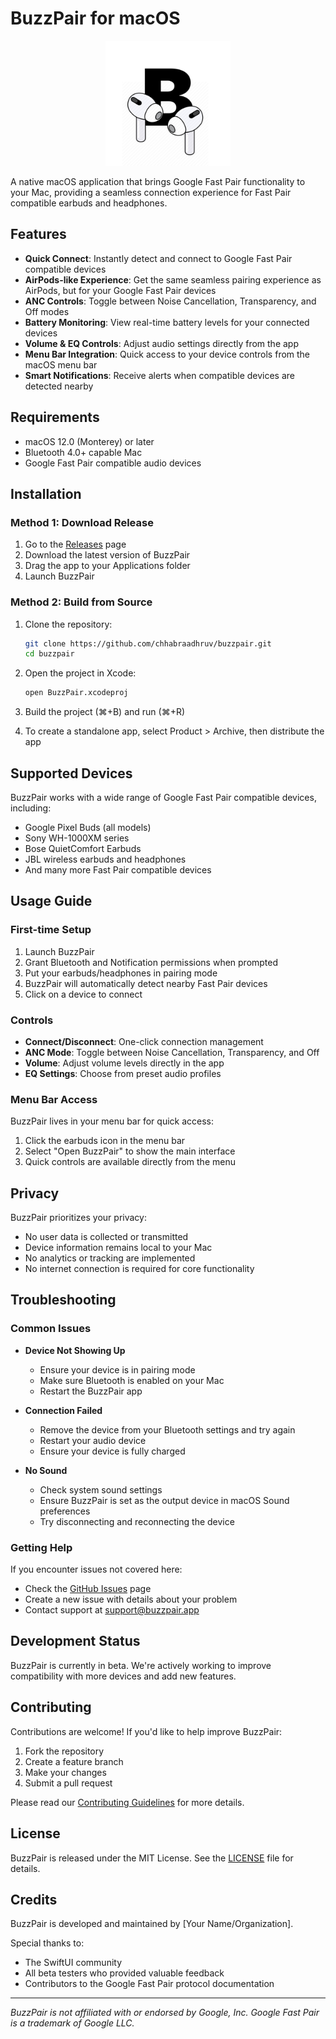 # BuzzPair for macOS

<div align="center">
  <img src="https://github.com/chhabraadhruv/buzzpair/raw/main/assets/buzzpair-icon.png" alt="BuzzPair Logo" width="200" height="200">
</div>

A native macOS application that brings Google Fast Pair functionality to your Mac, providing a seamless connection experience for Fast Pair compatible earbuds and headphones.

## Features

- **Quick Connect**: Instantly detect and connect to Google Fast Pair compatible devices
- **AirPods-like Experience**: Get the same seamless pairing experience as AirPods, but for your Google Fast Pair devices
- **ANC Controls**: Toggle between Noise Cancellation, Transparency, and Off modes
- **Battery Monitoring**: View real-time battery levels for your connected devices
- **Volume & EQ Controls**: Adjust audio settings directly from the app
- **Menu Bar Integration**: Quick access to your device controls from the macOS menu bar
- **Smart Notifications**: Receive alerts when compatible devices are detected nearby

## Requirements

- macOS 12.0 (Monterey) or later
- Bluetooth 4.0+ capable Mac
- Google Fast Pair compatible audio devices

## Installation

### Method 1: Download Release

1. Go to the [Releases](https://github.com/yourusername/buzzpair/releases) page
2. Download the latest version of BuzzPair
3. Drag the app to your Applications folder
4. Launch BuzzPair

### Method 2: Build from Source

1. Clone the repository:
   ```bash
   git clone https://github.com/chhabraadhruv/buzzpair.git
   cd buzzpair
   ```

2. Open the project in Xcode:
   ```bash
   open BuzzPair.xcodeproj
   ```

3. Build the project (⌘+B) and run (⌘+R)

4. To create a standalone app, select Product > Archive, then distribute the app

## Supported Devices

BuzzPair works with a wide range of Google Fast Pair compatible devices, including:

- Google Pixel Buds (all models)
- Sony WH-1000XM series
- Bose QuietComfort Earbuds
- JBL wireless earbuds and headphones
- And many more Fast Pair compatible devices

## Usage Guide

### First-time Setup

1. Launch BuzzPair
2. Grant Bluetooth and Notification permissions when prompted
3. Put your earbuds/headphones in pairing mode
4. BuzzPair will automatically detect nearby Fast Pair devices
5. Click on a device to connect

### Controls

- **Connect/Disconnect**: One-click connection management
- **ANC Mode**: Toggle between Noise Cancellation, Transparency, and Off
- **Volume**: Adjust volume levels directly in the app
- **EQ Settings**: Choose from preset audio profiles

### Menu Bar Access

BuzzPair lives in your menu bar for quick access:
1. Click the earbuds icon in the menu bar
2. Select "Open BuzzPair" to show the main interface
3. Quick controls are available directly from the menu

## Privacy

BuzzPair prioritizes your privacy:

- No user data is collected or transmitted
- Device information remains local to your Mac
- No analytics or tracking are implemented
- No internet connection is required for core functionality

## Troubleshooting

### Common Issues

- **Device Not Showing Up**
  - Ensure your device is in pairing mode
  - Make sure Bluetooth is enabled on your Mac
  - Restart the BuzzPair app

- **Connection Failed**
  - Remove the device from your Bluetooth settings and try again
  - Restart your audio device
  - Ensure your device is fully charged

- **No Sound**
  - Check system sound settings
  - Ensure BuzzPair is set as the output device in macOS Sound preferences
  - Try disconnecting and reconnecting the device

### Getting Help

If you encounter issues not covered here:
- Check the [GitHub Issues](https://github.com/yourusername/buzzpair/issues) page
- Create a new issue with details about your problem
- Contact support at support@buzzpair.app

## Development Status

BuzzPair is currently in beta. We're actively working to improve compatibility with more devices and add new features.

## Contributing

Contributions are welcome! If you'd like to help improve BuzzPair:

1. Fork the repository
2. Create a feature branch
3. Make your changes
4. Submit a pull request

Please read our [Contributing Guidelines](CONTRIBUTING.md) for more details.

## License

BuzzPair is released under the MIT License. See the [LICENSE](LICENSE) file for details.

## Credits

BuzzPair is developed and maintained by [Your Name/Organization].

Special thanks to:
- The SwiftUI community
- All beta testers who provided valuable feedback
- Contributors to the Google Fast Pair protocol documentation

---

*BuzzPair is not affiliated with or endorsed by Google, Inc. Google Fast Pair is a trademark of Google LLC.*
